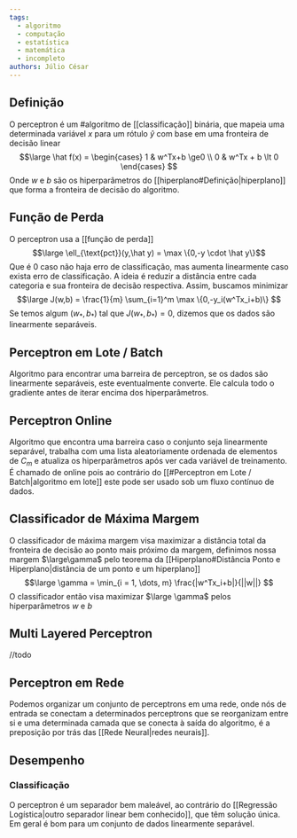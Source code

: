 ```yaml
---
tags:
  - algoritmo
  - computação
  - estatística
  - matemática
  - incompleto
authors: Júlio César
---
```

## Definição

O perceptron é um #algoritmo de [[classificação]] binária, que mapeia uma determinada variável $x$ para um rótulo $\hat{y}$ com base em uma fronteira de decisão linear
$$\large
\hat f(x) = \begin{cases}
1 & w^Tx+b \ge0 \\
0 & w^Tx + b \lt 0
\end{cases}
$$
Onde $w$ e $b$ são os hiperparâmetros do [[hiperplano#Definição|hiperplano]] que forma a fronteira de decisão do algoritmo.
## Função de Perda

O perceptron usa a [[função de perda]]
$$\large \ell_{\text{pct}}(y,\hat y) = \max \{0,-y \cdot \hat y\}$$
Que é 0 caso não haja erro de classificação, mas aumenta linearmente caso exista erro de classificação. A ideia é reduzir a distância entre cada categoria e sua fronteira de decisão respectiva. Assim, buscamos minimizar
$$\large 
J(w,b) = \frac{1}{m} \sum_{i=1}^m \max \{0,-y_i(w^Tx_i+b)\}
$$
Se temos algum $(w_*,b_*)$ tal que $J(w_*,b_*) = 0$, dizemos que os dados são linearmente separáveis.
## Perceptron em Lote / Batch

Algoritmo para encontrar uma barreira de perceptron, se os dados são linearmente separáveis, este eventualmente converte. Ele calcula todo o gradiente antes de iterar encima dos hiperparâmetros.
## Perceptron Online

Algoritmo que encontra uma barreira caso o conjunto seja linearmente separável, trabalha com uma lista aleatoriamente ordenada de elementos de $C_m$ e atualiza os hiperparâmetros após ver cada variável de treinamento. É chamado de online pois ao contrário do [[#Perceptron em Lote / Batch|algoritmo em lote]] este pode ser usado sob um fluxo contínuo de dados.

## Classificador de Máxima Margem

O classificador de máxima margem visa maximizar a distância total da fronteira de decisão ao ponto mais próximo da margem, definimos nossa margem $\large\gamma$ pelo teorema da [[Hiperplano#Distância Ponto e Hiperplano|distância de um ponto e um hiperplano]]
$$\large 
\gamma = \min_{i = 1, \dots, m} \frac{|w^Tx_i+b|}{||w||} 
$$
O classificador então visa maximizar $\large \gamma$ pelos hiperparâmetros $w$ e $b$
## Multi Layered Perceptron

//todo

## Perceptron em Rede

Podemos organizar um conjunto de perceptrons em uma rede, onde nós de entrada se conectam a determinados perceptrons que se reorganizam entre si e uma determinada camada que se conecta à saída do algoritmo, é a preposição por trás das [[Rede Neural|redes neurais]].
## Desempenho

### Classificação
O perceptron é um separador bem maleável, ao contrário do [[Regressão Logística|outro separador linear bem conhecido]], que têm solução única. Em geral é bom para um conjunto de dados linearmente separável. 